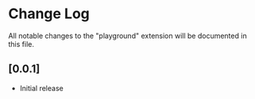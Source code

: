 # Change Log

All notable changes to the "playground" extension will be documented in this file.

## [0.0.1]

- Initial release
